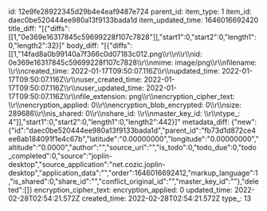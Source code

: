 id: 12e9fe28922345d29b4e4eaf9487e724
parent_id: 
item_type: 1
item_id: daec0be520444ee980a13f9133bada1d
item_updated_time: 1646016692420
title_diff: "[{\"diffs\":[[1,\"0e369e16317845c59699228f107c7828\"]],\"start1\":0,\"start2\":0,\"length1\":0,\"length2\":32}]"
body_diff: "[{\"diffs\":[[1,\"14fad8a0b99140a7f366c0d07183c012.png\\\r\\\n\\\r\\\nid: 0e369e16317845c59699228f107c7828\\\r\\\nmime: image/png\\\r\\\nfilename: \\\r\\\ncreated_time: 2022-01-17T09:50:07.116Z\\\r\\\nupdated_time: 2022-01-17T09:50:07.116Z\\\r\\\nuser_created_time: 2022-01-17T09:50:07.116Z\\\r\\\nuser_updated_time: 2022-01-17T09:50:07.116Z\\\r\\\nfile_extension: png\\\r\\\nencryption_cipher_text: \\\r\\\nencryption_applied: 0\\\r\\\nencryption_blob_encrypted: 0\\\r\\\nsize: 289686\\\r\\\nis_shared: 0\\\r\\\nshare_id: \\\r\\\nmaster_key_id: \\\r\\\ntype_: 4\"]],\"start1\":0,\"start2\":0,\"length1\":0,\"length2\":442}]"
metadata_diff: {"new":{"id":"daec0be520444ee980a13f9133bada1d","parent_id":"fb73d1d872ce4ee6ab184091f1e4c67b","latitude":"0.00000000","longitude":"0.00000000","altitude":"0.0000","author":"","source_url":"","is_todo":0,"todo_due":0,"todo_completed":0,"source":"joplin-desktop","source_application":"net.cozic.joplin-desktop","application_data":"","order":1646016692412,"markup_language":1,"is_shared":0,"share_id":"","conflict_original_id":"","master_key_id":""},"deleted":[]}
encryption_cipher_text: 
encryption_applied: 0
updated_time: 2022-02-28T02:54:21.572Z
created_time: 2022-02-28T02:54:21.572Z
type_: 13